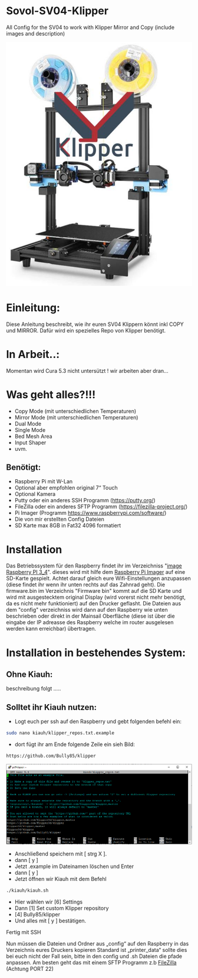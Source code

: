 # Sovol-SV04-Klipper
All Config for the SV04 to work with Klipper Mirror and Copy (include images and description)

![KlipperSV04](docs/img/sv04klipper.png)


# Einleitung:
Diese Anleitung beschreibt, wie ihr euren SV04 Klippern könnt inkl COPY und MIRROR. Dafür wird ein spezielles Repo von Klipper benötigt.

# In Arbeit..:
Momentan wird Cura 5.3 nicht untersützt ! wir arbeiten aber dran... 

# Was geht alles?!!!

- Copy Mode (mit unterschiedlichen Temperaturen)
- Mirror Mode (mit unterschiedlichen Temperaturen)
- Dual Mode
- Single Mode
- Bed Mesh Area
- Input Shaper
- uvm.
## Benötigt:
- Raspberry Pi mit W-Lan
- Optional aber empfohlen original 7“ Touch
- Optional Kamera
- Putty oder ein anderes SSH Programm (https://putty.org/)
- FileZilla oder ein anderes SFTP Programm (https://filezilla-project.org/)
- Pi Imager (Programm https://www.raspberrypi.com/software/)
- Die von mir erstellten Config Dateien
- SD Karte max 8GB in Fat32 4096 formatiert

# Installation

Das Betriebssystem für den Raspberry findet ihr im Verzeichniss "[image Raspberry PI 3_4](https://drive.google.com/drive/folders/1rZepxzwUR5QTXRXcv5EBYin_gFiMcKVD)". dieses wird mit hilfe dem [Raspberry Pi Imager](https://www.raspberrypi.com/software/) auf eine SD-Karte gespielt. Achtet darauf gleich eure Wifi-Einstellungen anzupassen (diese findet ihr wenn ihr unten rechts auf das Zahnrad geht). Die firmware.bin im Verzeichnis "Firmware bin" kommt auf die SD Karte und wird mit ausgestecktem original Display (wird vorerst nicht mehr benötigt, da es nicht mehr funktioniert) auf den Drucker geflasht. Die Dateien aus dem "config" verzeichniss wird dann auf den Raspberry wie unten beschrieben oder direkt in der Mainsail Oberfläche (diese ist über die eingabe der IP adreasse des Raspberry welche im router ausgelesen werden kann erreichbar) übertragen. 

# Installation in bestehendes System: 

## Ohne Kiauh: 

beschreibung folgt .....

## Solltet ihr Kiauh nutzen:

- Logt euch per ssh auf den Raspberry und gebt folgenden befehl ein:
```sh
sudo nano kiauh/klipper_repos.txt.example
```

- dort fügt ihr am Ende folgende Zeile ein sieh Bild:
```sh
https://github.com/Bully85/klipper
```

![KiauhSV04](docs/img/klipper_repos.txt.PNG)

- Anschließend speichern mit [ strg X ]. 
- dann [ y ]
- Jetzt .example im Dateinamen löschen und Enter
- dann [ y ]
- Jetzt öffnen wir Kiauh mit dem Befehl
```sh
./kiauh/kiauh.sh
```
- Hier wählen wir [6] Settings
- Dann [1] Set custom Klipper repository
- [4] Bully85/klipper
- Und alles mit [ y ] bestätigen.

Fertig mit SSH

Nun müssen die Dateien und Ordner aus „config“ auf den Raspberry in das Verzeichnis eures Druckers kopieren Standard ist „printer_data“ sollte dies bei euch nicht der Fall sein, bitte in den config und .sh Dateien die pfade anpassen.
Am besten geht das mit einem SFTP Programm z.b [FileZilla](https://filezilla-project.org/) (Achtung PORT 22)
